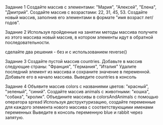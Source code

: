 Задание 1
Создайте массив с элементами: "Мария", "Алексей", "Елена", "Дмитрий". Создайте массив с возрастами: 22, 31, 45, 53. Создайте новый массив, заполнив его элементами в формате "имя возраст лет/годов".

Задание 2
Используя пройденные на занятии методы массива получите из этого массива новый массив, в котором элементы идут в обратной последовательности.

сделайте два решения - без и с использованием reverse()

Задание 3
Создайте пустой массив countries. Добавьте в массив следующие страны: "Франция", "Германия", "Италия" Удалите последний элемент из массива и сохраните значение в переменной. Добавьте его в начало массива. Выведите countries в консоль

Задание 4
Объявите массив colors с названиями цветов: "красный", "зеленый", "синий". Создайте массив animals с животными: "кошка", "собака", "кролик". Объедините массивы в colorsAndAnimals с помощью оператора spread Используя деструктуризацию, создайте переменные для каждого элемента нового массива с соответствующими именами переменных Выведите в консоль переменную blue и rabbit через запятую.
